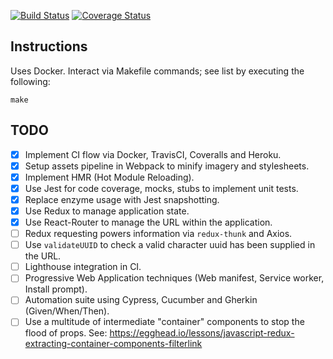 [![Build Status](https://github.com/anthonyhastings/dishonored2-power-calculator/workflows/test-and-release/badge.svg?branch=master "Build Status")](https://github.com/anthonyhastings/dishonored2-power-calculator/actions?query=workflow%3Atest-and-release+branch%3Amaster)
[![Coverage Status](https://codecov.io/gh/anthonyhastings/dishonored2-power-calculator/branch/master/graph/badge.svg "Coverage Status")](https://codecov.io/gh/anthonyhastings/dishonored2-power-calculator)

## Instructions

Uses Docker.
Interact via Makefile commands; see list by executing the following:
```
make
```


## TODO
- [X] Implement CI flow via Docker, TravisCI, Coveralls and Heroku.
- [X] Setup assets pipeline in Webpack to minify imagery and stylesheets.
- [X] Implement HMR (Hot Module Reloading).
- [X] Use Jest for code coverage, mocks, stubs to implement unit tests.
- [X] Replace enzyme usage with Jest snapshotting.
- [X] Use Redux to manage application state.
- [X] Use React-Router to manage the URL within the application.
- [ ] Redux requesting powers information via `redux-thunk` and Axios.
- [ ] Use `validateUUID` to check a valid character uuid has been supplied in the URL.
- [ ] Lighthouse integration in CI.
- [ ] Progressive Web Application techniques (Web manifest, Service worker, Install prompt).
- [ ] Automation suite using Cypress, Cucumber and Gherkin (Given/When/Then).
- [ ] Use a multitude of intermediate "container" components to stop the flood of props. See: https://egghead.io/lessons/javascript-redux-extracting-container-components-filterlink
